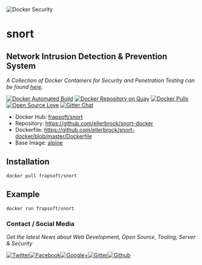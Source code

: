 ![Docker Security](https://github.frapsoft.com/top/docker-security.jpg)

# snort

## Network Intrusion Detection & Prevention System

_A Collection of Docker Containers for Security and Penetration Testing can be found [here](https://github.com/ellerbrock/docker-security-container)._

[![Docker Automated Build](https://img.shields.io/docker/automated/frapsoft/snort.svg)](https://hub.docker.com/r/frapsoft/snort/) [![Docker Repository on Quay](https://quay.io/repository/ellerbrock/snort/status "Docker Repository on Quay")](https://quay.io/repository/ellerbrock/snort) [![Docker Pulls](https://img.shields.io/docker/pulls/frapsoft/snort.svg)](https://hub.docker.com/r/frapsoft/snort/) [![Open Source Love](https://badges.frapsoft.com/os/v1/open-source.svg)](https://github.com/ellerbrock/open-source-badges/) [![Gitter Chat](https://badges.gitter.im/frapsoft/frapsoft.svg)](https://gitter.im/frapsoft/frapsoft/)


- Docker Hub: [frapsoft/snort](https://hub.docker.com/r/frapsoft/snort/)
- Repository: <https://github.com/ellerbrock/snort-docker>
- Dockerfile: <https://github.com/ellerbrock/snort-docker/blob/master/Dockerfile>
- Base Image: [alpine](https://hub.docker.com/_/alpine/)

## Installation

`docker pull frapsoft/snort`

## Example

`docker run frapsoft/snort`

### Contact / Social Media

_Get the latest News about Web Development, Open Source, Tooling, Server & Security_

[![Twitter](https://github.frapsoft.com/social/twitter.png)](https://twitter.com/frapsoft/)[![Facebook](https://github.frapsoft.com/social/facebook.png)](https://www.facebook.com/frapsoft/)[![Google+](https://github.frapsoft.com/social/google-plus.png)](https://plus.google.com/116540931335841862774)[![Gitter](https://github.frapsoft.com/social/gitter.png)](https://gitter.im/frapsoft/frapsoft/)[![Github](https://github.frapsoft.com/social/github.png)](https://github.com/ellerbrock/)
